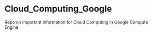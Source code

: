 # Cloud_Computing_Google
Repo on important information for Cloud Computing in Google Compute Engine
